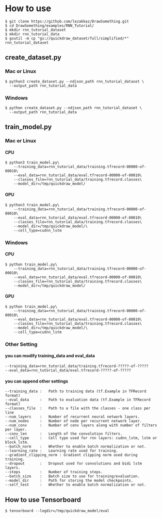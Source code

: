 # How to use

    $ git clone https://github.com/lezakkaz/DrawSomething.git
    $ cd DrawSomething/examples/RNN_Tutorial/
    $ mkdir rnn_tutorial_dataset
    $ mkdir rnn_tutorial_data
    $ gsutil -m cp "gs://quickdraw_dataset/full/simplified/*" rnn_tutorial_dataset

##

## create_dataset.py

### Mac or Linux

    $ python3 create_dataset.py --ndjson_path rnn_tutorial_dataset \
      --output_path rnn_tutorial_data
    
### Windows

    $ python create_dataset.py --ndjson_path rnn_tutorial_dataset \
      --output_path rnn_tutorial_data

## train_model.py

### Mac or Linux

#### CPU

    $ python3 train_model.py\
        --training_data=rnn_tutorial_data/training.tfrecord-00000-of-00010\
        --eval_data=rnn_tutorial_data/eval.tfrecord-00000-of-00010\
        --classes_file=rnn_tutorial_data/training.tfrecord.classes\
        --model_dir=/tmp/quickdraw_model/
    
#### GPU
    
    $ python3 train_model.py\
        --training_data=rnn_tutorial_data/training.tfrecord-00000-of-00010\
        --eval_data=rnn_tutorial_data/eval.tfrecord-00000-of-00010\
        --classes_file=rnn_tutorial_data/training.tfrecord.classes\
        --model_dir=/tmp/quickdraw_model/\
        --cell_type=cudnn_lstm

    
### Windows

#### CPU

    $ python train_model.py\
        --training_data=rnn_tutorial_data/training.tfrecord-00000-of-00010\
        --eval_data=rnn_tutorial_data/eval.tfrecord-00000-of-00010\
        --classes_file=rnn_tutorial_data/training.tfrecord.classes\
        --model_dir=/tmp/quickdraw_model/
    
#### GPU
    
    $ python train_model.py\
        --training_data=rnn_tutorial_data/training.tfrecord-00000-of-00010\
        --eval_data=rnn_tutorial_data/eval.tfrecord-00000-of-00010\
        --classes_file=rnn_tutorial_data/training.tfrecord.classes\
        --model_dir=/tmp/quickdraw_model/\
        --cell_type=cudnn_lstm

### Other Setting

#### you can modify training_data and eval_data
    
    --training_data=rnn_tutorial_data/training.tfrecord-?????-of-?????
    --eval_data=rnn_tutorial_data/eval.tfrecord-?????-of-?????

#### you can append other settings

    --training_data :   Path to training data (tf.Example in TFRecord format)
    --eval_data     :   Path to evaluation data (tf.Example in TFRecord format)
    --classes_file  :   Path to a file with the classes - one class per line
    --num_layers    :   Number of recurrent neural network layers.
    --num_nodes     :   Number of node per recurrent network layer.
    --num_conv      :   Number of conv layers along with number of filters per layer.
    --conv_len      :   Length of the convolution filters.
    --cell_type     :   Cell type used for rnn layers: cudnn_lstm, lstm or block_lstm.
    --batch_norm    :   Whether to enable batch normalization or not.
    --learning_rate :   Learning rate used for training.
    --gradient_clipping_norm : Gradient clipping norm used during training.
    --dropout       :   Dropout used for convolutions and bidi lstm layers.
    --steps         :   Number of training steps.
    --batch_size    :   Batch size to use for training/evaluation.
    --model_dir     :   Path for storing the model checkpoints.
    --self_test     :   Whether to enable batch normalization or not.

## How to use Tensorboard

    $ tensorboard --logdir=/tmp/quickdraw_model/eval